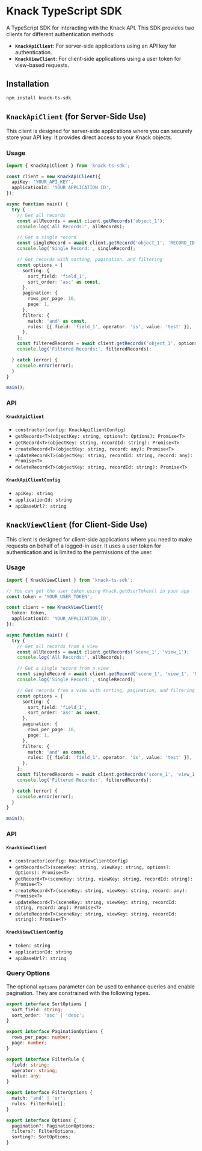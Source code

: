 # Knack TypeScript SDK

A TypeScript SDK for interacting with the Knack API. This SDK provides two clients for different authentication methods:

- **`KnackApiClient`**: For server-side applications using an API key for authentication.
- **`KnackViewClient`**: For client-side applications using a user token for view-based requests.

## Installation

```bash
npm install knack-ts-sdk
```

## `KnackApiClient` (for Server-Side Use)

This client is designed for server-side applications where you can securely store your API key. It provides direct access to your Knack objects.

### Usage

```typescript
import { KnackApiClient } from 'knack-ts-sdk';

const client = new KnackApiClient({
  apiKey: 'YOUR_API_KEY',
  applicationId: 'YOUR_APPLICATION_ID',
});

async function main() {
  try {
    // Get all records
    const allRecords = await client.getRecords('object_1');
    console.log('All Records:', allRecords);

    // Get a single record
    const singleRecord = await client.getRecord('object_1', 'RECORD_ID');
    console.log('Single Record:', singleRecord);

    // Get records with sorting, pagination, and filtering
    const options = {
      sorting: {
        sort_field: 'field_1',
        sort_order: 'asc' as const,
      },
      pagination: {
        rows_per_page: 10,
        page: 1,
      },
      filters: {
        match: 'and' as const,
        rules: [{ field: 'field_1', operator: 'is', value: 'test' }],
      },
    };
    const filteredRecords = await client.getRecords('object_1', options);
    console.log('Filtered Records:', filteredRecords);

  } catch (error) {
    console.error(error);
  }
}

main();
```

### API

#### `KnackApiClient`

- `constructor(config: KnackApiClientConfig)`
- `getRecords<T>(objectKey: string, options?: Options): Promise<T>`
- `getRecord<T>(objectKey: string, recordId: string): Promise<T>`
- `createRecord<T>(objectKey: string, record: any): Promise<T>`
- `updateRecord<T>(objectKey: string, recordId: string, record: any): Promise<T>`
- `deleteRecord<T>(objectKey: string, recordId: string): Promise<T>`

#### `KnackApiClientConfig`

- `apiKey: string`
- `applicationId: string`
- `apiBaseUrl?: string`

## `KnackViewClient` (for Client-Side Use)

This client is designed for client-side applications where you need to make requests on behalf of a logged-in user. It uses a user token for authentication and is limited to the permissions of the user.

### Usage

```typescript
import { KnackViewClient } from 'knack-ts-sdk';

// You can get the user token using Knack.getUserToken() in your app
const token = 'YOUR_USER_TOKEN';

const client = new KnackViewClient({
  token: token,
  applicationId: 'YOUR_APPLICATION_ID',
});

async function main() {
  try {
    // Get all records from a view
    const allRecords = await client.getRecords('scene_1', 'view_1');
    console.log('All Records:', allRecords);

    // Get a single record from a view
    const singleRecord = await client.getRecord('scene_1', 'view_1', 'RECORD_ID');
    console.log('Single Record:', singleRecord);

    // Get records from a view with sorting, pagination, and filtering
    const options = {
      sorting: {
        sort_field: 'field_1',
        sort_order: 'asc' as const,
      },
      pagination: {
        rows_per_page: 10,
        page: 1,
      },
      filters: {
        match: 'and' as const,
        rules: [{ field: 'field_1', operator: 'is', value: 'test' }],
      },
    };
    const filteredRecords = await client.getRecords('scene_1', 'view_1', options);
    console.log('Filtered Records:', filteredRecords);

  } catch (error) {
    console.error(error);
  }
}

main();
```

### API

#### `KnackViewClient`

- `constructor(config: KnackViewClientConfig)`
- `getRecords<T>(sceneKey: string, viewKey: string, options?: Options): Promise<T>`
- `getRecord<T>(sceneKey: string, viewKey: string, recordId: string): Promise<T>`
- `createRecord<T>(sceneKey: string, viewKey: string, record: any): Promise<T>`
- `updateRecord<T>(sceneKey: string, viewKey: string, recordId: string, record: any): Promise<T>`
- `deleteRecord<T>(sceneKey: string, viewKey: string, recordId: string): Promise<T>`

#### `KnackViewClientConfig`

- `token: string`
- `applicationId: string`
- `apiBaseUrl?: string`

### Query Options

The optional `options` parameter can be used to enhance queries and enable pagination. They are constrained with the following types.

```typescript
export interface SortOptions {
  sort_field: string;
  sort_order: 'asc' | 'desc';
}

export interface PaginationOptions {
  rows_per_page: number;
  page: number;
}

export interface FilterRule {
  field: string;
  operator: string;
  value: any;
}

export interface FilterOptions {
  match: 'and' | 'or';
  rules: FilterRule[];
}

export interface Options {
  pagination?: PaginationOptions;
  filters?: FilterOptions;
  sorting?: SortOptions;
}
```
